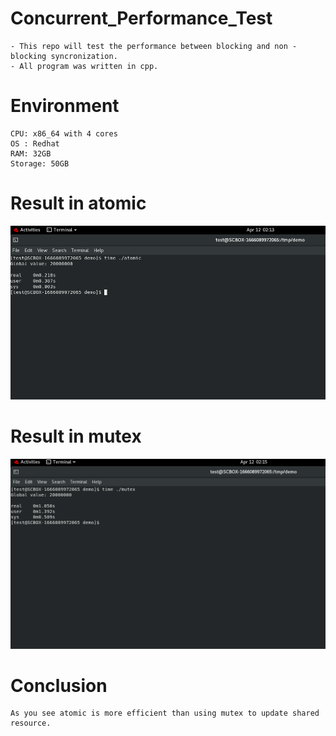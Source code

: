 # Concurrent_Performance_Test
    - This repo will test the performance between blocking and non -blocking syncronization.
    - All program was written in cpp.

# Environment
    CPU: x86_64 with 4 cores
    OS : Redhat
    RAM: 32GB
    Storage: 50GB
    
# Result in atomic
![atomic](img/atomic.png)
# Result in mutex
![mutex](img/mutex.png)

# Conclusion
    As you see atomic is more efficient than using mutex to update shared resource.
 

    
    
